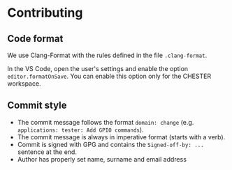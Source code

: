 # Contributing

## Code format

We use Clang-Format with the rules defined in the file `.clang-format`.

In the VS Code, open the user's settings and enable the option `editor.formatOnSave`. You can enable this option only for the CHESTER workspace.

## Commit style

- The commit message follows the format `domain: change` (e.g. `applications: tester: Add GPIO commands`).
- The commit message is always in imperative format (starts with a verb).
- Commit is signed with GPG and contains the `Signed-off-by: ...` sentence at the end.
- Author has properly set name, surname and email address
